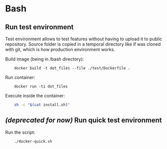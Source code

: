 # Bash

## Run test environment

Test environment allows to test features without having to upload it to  public repository. Source folder is copied in a temporal directory like if was cloned with git, which is how production environment works.

Build image (being in /bash directory):
```docker
    docker build -t dot_files --file ./test/Dockerfile .
```

Run container:
```docker
    docker run -ti dot_files
```

Execute inside the container:
```sh
    sh -c "$(cat install.sh)"
```

## _(deprecated for now)_ Run quick test environment

Run the script:
```bash
    ./docker-quick.sh
```